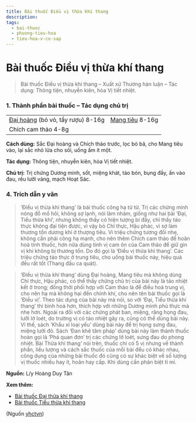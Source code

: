 ```yaml
---
title: Bài thuốc Điều vị thừa khí thang
description: 
tags:
  - bai-thuoc
  - phuong-tieu-hoa
  - tieu-hoa-v-co-sap
---
```


# Bài thuốc Điều vị thừa khí thang 

> Bài thuốc Điều vị thừa khí thang – Xuất xứ Thương hàn luận – Tác dụng: Thông tiện, nhuyễn kiên, hòa Vị tiết nhiệt. 

### 1. Thành phần bài thuốc – Tác dụng chủ trị

|  |  |
| --- | --- |
| [Đại hoàng](/yhctvn/vi-thuoc-dai-hoang/) (bỏ vỏ, tẩy rượu) 8-16g |  [Mang tiêu](/yhctvn/vi-thuoc-mang-tieu/) 8-16g |
| Chích cam thảo 4-8g |  |

**Cách dùng:** Sắc Đại hoàng và Chích thảo trước, lọc bỏ bã, cho Mang tiêu vào, lại sắc nhỏ lửa cho sôi, uống ấm ít một.

**Tác dụng:** Thông tiện, nhuyễn kiên, hòa Vị tiết nhiệt. 

**Chủ trị:** Trị chứng Dương minh, sốt, miệng khát, táo bón, bụng đầy, ấn vào đau, rêu lưỡi vàng, mạch Hoạt Sác.

### 4. Trích dẫn y văn

> ‘Điểu vị thừa khí thang’ là bài thuốc công hạ từ từ. Trị các chứng mình nóng đổ mồ hôi, không sợ lạnh, nói lảm nhảm, giống như hai bài ‘Đại, Tiểu thừa khí’, nhưng không thấy có hiện tượng bí đầy, chỉ thấy táo thực không đại tiện được, vì vậy bỏ Chỉ thực, Hậu phác, vì sợ làm thương tổn dương khí ở thượng tiêu. Vì triệu chứng tương đối nhẹ, không cần phải công hạ mạnh, cho nên thêm Chích cam thảo để hoãn hoà tính thuốc, hơn nữa dùng tính vị cam ôn của Cam thảo để giữ gìn vị khí không bị thương tổn. Do đó gọi là ‘Điều vị thừa khí thang’. Các triệu chứng táo thực ở trung tiêu, cho uống bài thuốc này, hiệu quả đều rất tốt (Thang đầu ca quát).

> ‘Điều vị thừa khí thang’ dùng Đại hoàng, Mang tiêu mà không dùng Chỉ thực, Hậu phác, có thể thấy chứng chủ trị của bài này là táo nhiệt kết ở trong; đồng thời phối hợp với Cam thảo là để điều hoà trung vị, cho nên hạ mà không hại đến chính khí, cho nên tên bài thuốc gọi là ‘Điều vị’. Theo tác dụng của bài này mà nói, so với ‘Đại, Tiểu thừa khí thang’ thì bình hoà hơn, thích hợp với những Dương minh phủ thực mà nhẹ hơn. Ngoài ra đối với các chứng phát ban, miệng, răng họng đau, lưỡi lở loét, do trường vị có táo nhiệt gây ra, cũng có thể dùng bài này. Vì thế, sách ‘Khẩu xỉ loại yếu’ dùng bài này để trị họng sưng đau, miệng lưỡi đỏ. Sách ‘Đan khê tâm pháp’ dùng bài này làm thành thuốc hoàn gọi là ‘Phá quan đơn’ trị các chứng lở loét, sưng đau do phong nhiệt. Bài Thừa khí thang’ nói trên, thuốc chỉ có 5 vị nhưng về thành phần, liều lượng và cách sắc thuốc của mỗi bài đểu có khác nhau, công dụng của những bài thuốc đó cũng có sự khác biệt về số lượng vị thuốc nhiều hay ít, hoãn hay cấp. Khi dùng cần phân biệt tỉ mỉ.

**Nguồn:** L/y Hoàng Duy Tân

**Xem thêm:**

* [Bài thuốc Đại thừa khí thang](/yhctvn/bai-thuoc-dai-thua-khi-thang/)
* [Bài thuốc Tiểu thừa khí thang](/yhctvn/bai-thuoc-tieu-thua-khi-thang/)

(Nguồn <a href="https://yhctvn.com/bai-thuoc-dieu-vi-thua-khi-thang/" target="_blank">yhctvn</a>)
